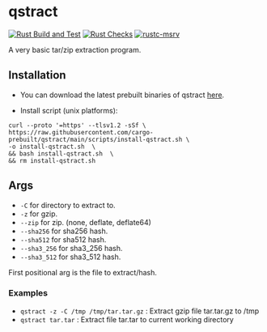 # qstract

[![Rust Build and Test](https://github.com/cargo-prebuilt/qstract/actions/workflows/build.yml/badge.svg?event=push)](https://github.com/cargo-prebuilt/qstract/actions/workflows/build.yml)
[![Rust Checks](https://github.com/cargo-prebuilt/qstract/actions/workflows/checks.yml/badge.svg?event=push)](https://github.com/cargo-prebuilt/qstract/actions/workflows/checks.yml)
[![rustc-msrv](https://img.shields.io/badge/rustc-1.74%2B-blue?logo=rust)](https://www.rust-lang.org/tools/install)

A very basic tar/zip extraction program.

## Installation

- You can download the latest prebuilt binaries of qstract [here](https://github.com/cargo-prebuilt/qstract/releases/latest).
<!-- - Cargo install: ```cargo install qstract``` -->
<!-- - Cargo prebuilt: ```cargo prebuilt qstract``` -->
<!-- - Cargo binstall: ```cargo binstall qstract --no-confirm``` -->
<!-- - Cargo quickinstall: ```cargo quickinstall qstract``` -->
- Install script (unix platforms):

```shell
curl --proto '=https' --tlsv1.2 -sSf \
https://raw.githubusercontent.com/cargo-prebuilt/qstract/main/scripts/install-qstract.sh \
-o install-qstract.sh  \
&& bash install-qstract.sh  \
&& rm install-qstract.sh
```

<!-- - For github actions you can use [cargo-prebuilt/cargo-prebuilt-action](https://github.com/cargo-prebuilt/cargo-prebuilt-action) -->

## Args

- `-C` for directory to extract to.
- `-z` for gzip.
- `--zip` for zip. (none, deflate, deflate64)
- `--sha256` for sha256 hash.
- `--sha512` for sha512 hash.
- `--sha3_256` for sha3_256 hash.
- `--sha3_512` for sha3_512 hash.

First positional arg is the file to extract/hash.

### Examples

- `qstract -z -C /tmp /tmp/tar.tar.gz` : Extract gzip file tar.tar.gz to /tmp
- `qstract tar.tar` : Extract file tar.tar to current working directory
